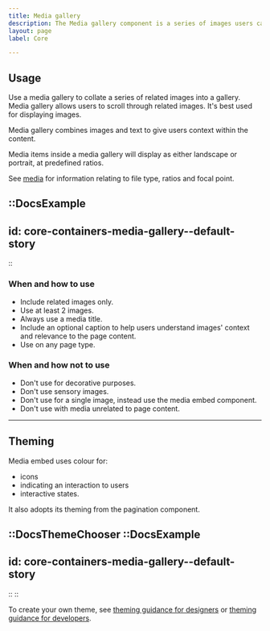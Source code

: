 ```yaml
---
title: Media gallery
description: The Media gallery component is a series of images users can side-scroll through.
layout: page
label: Core

---
```


## Usage

Use a media gallery to collate a series of related images into a gallery. Media gallery allows users to scroll through related images. It's best used for displaying images.

Media gallery combines images and text to give users context within the content.

Media items inside a media gallery will display as either landscape or portrait, at predefined ratios.

See [media](/design-system/components/media/) for information relating to file type, ratios and focal point.

::DocsExample
---
id: core-containers-media-gallery--default-story
---
::

### When and how to use
- Include related images only.
- Use at least 2 images.
- Always use a media title.
- Include an optional caption to help users understand images' context and relevance to the page content. 
- Use on any page type.

### When and how not to use
- Don't use for decorative purposes.
- Don't use sensory images.
- Don't use for a single image, instead use the media embed component.
- Don't use with media unrelated to page content.

---

## Theming

Media embed uses colour for:

- icons
- indicating an interaction to users
- interactive states.

It also adopts its theming from the pagination component.

::DocsThemeChooser
  ::DocsExample
  ---
  id: core-containers-media-gallery--default-story
  ---
  ::
::

To create your own theme, see [theming guidance for designers](https://www.vic.gov.au) or [theming guidance for developers](https://www.vic.gov.au).
